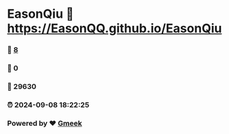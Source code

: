 # EasonQiu :link: https://EasonQQ.github.io/EasonQiu 
### :page_facing_up: [8](https://EasonQQ.github.io/EasonQiu/tag.html) 
### :speech_balloon: 0 
### :hibiscus: 29630 
### :alarm_clock: 2024-09-08 18:22:25 
### Powered by :heart: [Gmeek](https://github.com/Meekdai/Gmeek)
